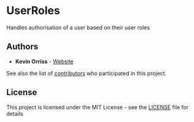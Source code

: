 # UserRoles
Handles authorisation of a user based on their user roles

## Authors

* **Kevin Orriss** - [Website](http://kevinorriss.com)

See also the list of [contributors](https://github.com/kevinorriss/userroles/graphs/contributors) who participated in this project.

## License

This project is licensed under the MIT License - see the [LICENSE](LICENSE.md) file for details
